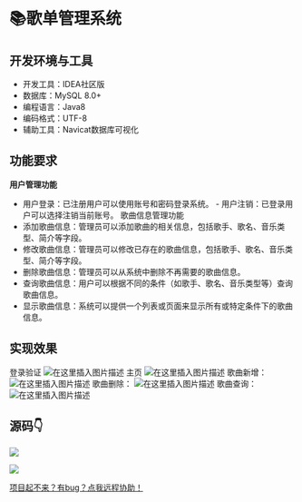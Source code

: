 # 📚歌单管理系统

## 开发环境与工具

- 开发工具：IDEA社区版
- 数据库：MySQL 8.0+
- 编程语言：Java8
- 编码格式：UTF-8
- 辅助工具：Navicat数据库可视化

## 功能要求

**用户管理功能**

 - 用户登录：已注册用户可以使用账号和密码登录系统。 - 用户注销：已登录用户可以选择注销当前账号。
    歌曲信息管理功能 
- 添加歌曲信息：管理员可以添加歌曲的相关信息，包括歌手、歌名、音乐类型、简介等字段。 
- 修改歌曲信息：管理员可以修改已存在的歌曲信息，包括歌手、歌名、音乐类型、简介等字段。
- 删除歌曲信息：管理员可以从系统中删除不再需要的歌曲信息。 
- 查询歌曲信息：用户可以根据不同的条件（如歌手、歌名、音乐类型等）查询歌曲信息。 
- 显示歌曲信息：系统可以提供一个列表或页面来显示所有或特定条件下的歌曲信息。


## 实现效果

登录验证
![在这里插入图片描述](http://cdn.qiniu.liyansheng.top/typora/f3891b47cfc1462591687ce12d73cc1c.png)
主页
![在这里插入图片描述](http://cdn.qiniu.liyansheng.top/typora/dd8547549e30444c895dd68a8c42c6d1.png)
歌曲新增：
![在这里插入图片描述](http://cdn.qiniu.liyansheng.top/typora/468c83ff325e466a9506f588c469d31b.png)
歌曲删除：
![在这里插入图片描述](http://cdn.qiniu.liyansheng.top/typora/130fe62f3b0a493b876e094a15cc70c2.png)
歌曲查询：
![在这里插入图片描述](http://cdn.qiniu.liyansheng.top/typora/7367b080b3fb43459b686ae07b97b4b2.png)

## 源码👇
![](http://cdn.qiniu.liyansheng.top/img/2993badf87150e4734bcdff74fe29588.png)

![](http://cdn.qiniu.liyansheng.top/img/20240526172245.png)

[项目起不来？有bug？点我远程协助！](http://liyansheng.top/remote_help/)
